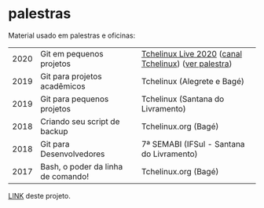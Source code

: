 # palestras
Material usado em palestras e oficinas:

<table>
  <tr>
    <td>2020</td>
    <td>Git em pequenos projetos</td>
    <td><a href="https://live.tchelinux.org/">Tchelinux Live 2020</a> (<a href="https://www.youtube.com/channel/UCs13WCSCDmQTNcPlt5XxKYw">canal Tchelinux</a>) (<a href="https://www.youtube.com/watch?v=KWYkBbdLpHU">ver palestra</a>)</td>
  </tr>
  <tr>
    <td>2019</td>
    <td>Git para projetos acadêmicos</td>
    <td>Tchelinux (Alegrete e Bagé)</td>
  </tr>

  <tr>
    <td>2019</td>
    <td>Git para pequenos projetos</td>
    <td>Tchelinux (Santana do Livramento)</td>
  </tr>

  <tr>
    <td>2018</td>
    <td>Criando seu script de backup</td>
    <td>Tchelinux.org (Bagé)</td>
  </tr>

  <tr>
    <td>2018</td>
    <td>Git para Desenvolvedores</td>
    <td>7ª SEMABI (IFSul - Santana do Livramento)</td>
  </tr>

  <tr>
    <td>2017</td>
    <td>Bash, o poder da linha de comando!</td>
    <td>Tchelinux.org (Bagé)</td>
  </tr>
  
  
  
  
  
</table>

<a href="https://github.com/sandrocustodiobr/palestras/">LINK</a> deste projeto.
